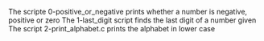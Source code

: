 The scripte 0-positive_or_negative prints whether a number is negative, positive or zero
The 1-last_digit script finds the last digit of a number given
The script 2-print_alphabet.c prints the alphabet in lower case
